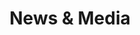 ---
layout: page
title: "News & Media"
permalink: /news/
# include: snippets/form-contact.html
include: snippets/news.html
sharing: false
edit_link: http://prose.io/#budparr/vernonsilver/new/gh-pages/_posts
---